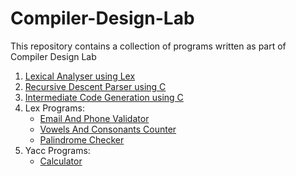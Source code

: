 
# Compiler-Design-Lab
This repository contains a collection of programs written as part of Compiler Design Lab

<ol>
    <li><a href="./Lexical-Analyser-Using-Lex">Lexical Analyser using Lex</a></li>
    <li><a href="./Recursive-Descent-Parser">Recursive Descent Parser using C</a></li>
    <li><a href="./Intermediate-Code-Generator">Intermediate Code Generation using C</a></li>
    <li>Lex Programs:
        <ul>
            <li><a href="./Lex-Programs/Email-And-Phone">Email And Phone Validator</a></li>
            <li><a href="./Lex-Programs/Vowels-And-Consonants">Vowels And Consonants Counter</a></li>
            <li><a href="./Lex-Programs/Palindrome">Palindrome Checker</a></li>
        </ul>
    </li>
    <li>Yacc Programs:
        <ul>
            <li><a href="./Yacc-Programs/Calculator">Calculator</a></li>
        </ul>
    </li>
</ol>